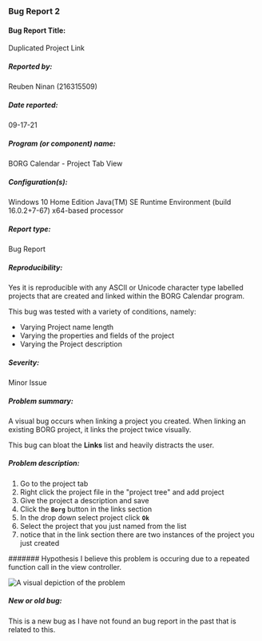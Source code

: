### Bug Report 2

#### Bug Report Title: 
Duplicated Project Link
<!-- About 3 to 10 words making clear what your bug report is about. -->
##### Reported by:
Reuben Ninan (216315509)
<!-- The bug reporter’s name and contact information. -->
##### Date reported:
09-17-21
<!-- The date when this bug report is filed. -->
##### Program (or component) name:
BORG Calendar - Project Tab View
<!-- Which program/component has issue? -->
##### Configuration(s):
Windows 10 Home Edition
Java(TM) SE Runtime Environment (build 16.0.2+7-67)
x64-based processor
<!-- The hardware and software configurations under which the bug was found and replicated. -->
##### Report type:
Bug Report
<!-- Is this a bug (e.g., coding error, design issue or documentation mismatch) or feature enhancement? -->
##### Reproducibility:
Yes it is reproducible with any ASCII or Unicode character type labelled projects that are created and linked within the BORG Calendar program.

This bug was tested with a variety of conditions, namely:
- Varying Project name length
- Varying the properties and fields of the project
- Varying the Project description
<!-- Yes / no / sometimes / unknown. For no/sometimes, provide as much information as you can. -->
##### Severity:
Minor Issue
<!-- Is this a major issue or a minor issue? -->
##### Problem summary:
A visual bug occurs when linking a project you created. When linking an existing BORG project, it links the project twice visually.

This bug can bloat the **Links** list and heavily distracts the user.
<!-- A short summary of the problem -->
##### Problem description:
1. Go to the project tab
2. Right click the project file in the "project tree" and add project 
3. Give the project a description and save
4. Click the **`Borg`** button in the links section
5. In the drop down select project click **`Ok`** 
6. Select the project that you just named from the list
7. notice that in the link section there are two instances of the project you just created

####### Hypothesis
I believe this problem is occuring due to a repeated function call in the view controller.

![A visual depiction of the problem](Bug2.PNG)
##### New or old bug:
This is a new bug as I have not found an bug report in the past that is related to this.
<!-- Is this a new bug or an existing unfixed bug? -->


<!--
### Things to consider in a bug report
- Is the summary short (about 50-70 characters) and descriptive?
- Can a developer understand the bug report? Is there sufficient detail to envision what the
program did in response? Is it clear what the failure was?
- Is it obvious where to start (what state to bring the program to) to replicate the bug?
- Is it obvious what files to use (if any)? Is it obvious what you would type?
- Is the replication sequence provided as a numbered set of steps, which tell developer exactly
what to do and, when useful, what developer will see?
- Does your bug report include unnecessary information, personal opinions or anecdotes that seem
out of place?
- Is the bug report too long? Too short? Does it have a lot of unnecessary steps?
- Can you replicate the bug by following your steps?
- Can developer get lost or wonder whether you had done a step correctly? Would additional
feedback, e.g. “the program will respond like this ...”, have helped?
- Does configuration or environment change have an effect on bug reproduction? 
-->